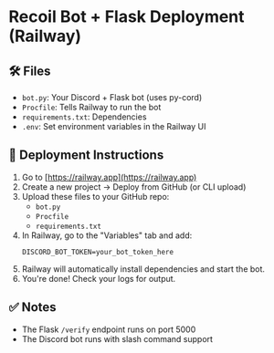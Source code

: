 
# Recoil Bot + Flask Deployment (Railway)

## 🛠 Files
- `bot.py`: Your Discord + Flask bot (uses py-cord)
- `Procfile`: Tells Railway to run the bot
- `requirements.txt`: Dependencies
- `.env`: Set environment variables in the Railway UI

## 🚀 Deployment Instructions

1. Go to [https://railway.app](https://railway.app)
2. Create a new project → Deploy from GitHub (or CLI upload)
3. Upload these files to your GitHub repo:
   - `bot.py`
   - `Procfile`
   - `requirements.txt`
4. In Railway, go to the "Variables" tab and add:
   ```
   DISCORD_BOT_TOKEN=your_bot_token_here
   ```
5. Railway will automatically install dependencies and start the bot.
6. You're done! Check your logs for output.

## ✅ Notes
- The Flask `/verify` endpoint runs on port 5000
- The Discord bot runs with slash command support
